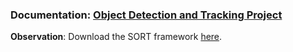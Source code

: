### Documentation: [Object Detection and Tracking Project](https://medium.com/@vlademirjos/object-detection-and-tracking-project-1e3f10cd1a83)

**Observation**: Download the SORT framework [here](https://github.com/abewley/sort).

